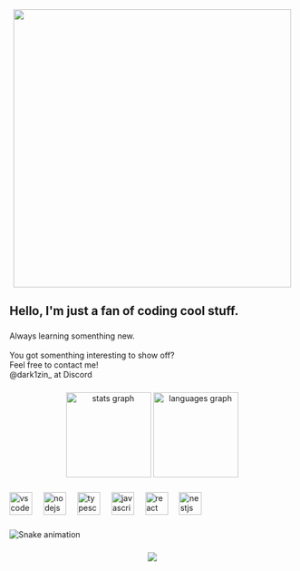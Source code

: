 <div align="center">
  <img height="490" src="https://cdn.livepix.gg/profile/backgrounds/3dd95706-a9c1-4b47-8a6f-18429b3909a8.jpeg"  />
</div>

###

<h2 align="left">Hello, I'm just a fan of coding cool stuff.</h2>

###

<p align="left">Always learning somenthing new.<br><br>You got somenthing interesting to show off?<br>Feel free to contact me!<br>@dark1zin_ at Discord</p>

###

<div align="center">
  <img src="https://github-readme-stats.vercel.app/api?username=dark1zinn&hide_title=false&hide_rank=false&show_icons=true&include_all_commits=true&count_private=true&disable_animations=false&theme=dracula&locale=en&hide_border=false&order=1" height="150" alt="stats graph"  />
  <img src="https://github-readme-stats.vercel.app/api/top-langs?username=dark1zinn&locale=en&hide_title=false&layout=compact&card_width=320&langs_count=5&theme=dracula&hide_border=false&order=2" height="150" alt="languages graph"  />
</div>

###

<div align="left">
  <img src="https://cdn.jsdelivr.net/gh/devicons/devicon/icons/vscode/vscode-original.svg" height="40" alt="vscode logo"  />
  <img width="12" />
  <img src="https://cdn.jsdelivr.net/gh/devicons/devicon/icons/nodejs/nodejs-original.svg" height="40" alt="nodejs logo"  />
  <img width="12" />
  <img src="https://cdn.jsdelivr.net/gh/devicons/devicon/icons/typescript/typescript-original.svg" height="40" alt="typescript logo"  />
  <img width="12" />
  <img src="https://cdn.jsdelivr.net/gh/devicons/devicon/icons/javascript/javascript-original.svg" height="40" alt="javascript logo"  />
  <img width="12" />
  <img src="https://cdn.jsdelivr.net/gh/devicons/devicon/icons/react/react-original.svg" height="40" alt="react logo"  />
  <img width="12" />
  <img src="https://cdn.jsdelivr.net/gh/devicons/devicon/icons/nestjs/nestjs-original.svg" height="40" alt="nestjs logo"  />
</div>

###

<img src="https://raw.githubusercontent.com/dark1zinn/dark1zinn/output/snake.svg" alt="Snake animation" />

###

<div align="center">
  <img src="https://profile-counter.glitch.me/dark1zinn/count.svg?"  />
</div>

###
<!---
dark1zinn/dark1zinn is a ✨ special ✨ repository because its `README.md` (this file) appears on your GitHub profile.
You can click the Preview link to take a look at your changes.
--->
